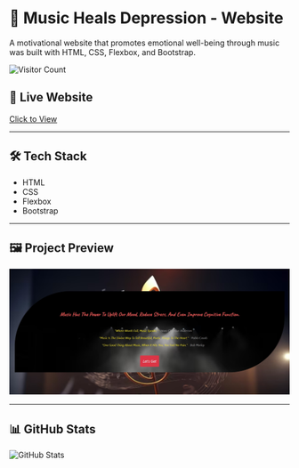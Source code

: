 # 🎵 Music Heals Depression - Website

A motivational website that promotes emotional well-being through music was built with HTML, CSS, Flexbox, and Bootstrap.

![Visitor Count](https://komarev.com/ghpvc/?username=praveenkumarkota-dev&label=Profile%20Views&color=0e75b6&style=flat)

## 🔗 Live Website  
[Click to View](https://praveenkumarkota-dev.github.io/music-heals-depression/)

---

## 🛠️ Tech Stack  
- HTML  
- CSS
- Flexbox
- Bootstrap

---

## 🖼️ Project Preview  
![Website Screenshot](./Screenshot_1.jpg)

---

## 📊 GitHub Stats  
![GitHub Stats](https://github-readme-stats.vercel.app/api?username=praveenkumarkota-dev&show_icons=true&theme=radical)
